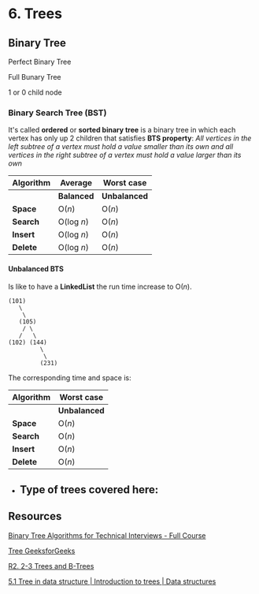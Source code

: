 # 6. Trees

## Binary Tree

Perfect Binary Tree

Full Bunary Tree

1 or 0 child node

### Binary Search Tree (BST)

It's called **ordered** or **sorted binary tree** is a binary tree in which each vertex has only up 2 children
that satisfies **BTS property**: _All vertices in the left subtree of a vertex must hold a value smaller than its_
_own and all vertices in the right subtree of a vertex must hold a value larger than its own_

| Algorithm  | Average      | Worst case     |
| ---------- | ------------ | -------------- |
|            | **Balanced** | **Unbalanced** |
| **Space**  | O(_n_)       | O(_n_)         |
| **Search** | O(log _n_)   | O(_n_)         |
| **Insert** | O(log _n_)   | O(_n_)         |
| **Delete** | O(log _n_)   | O(_n_)         |

#### **Unbalanced BTS**

Is like to have a **LinkedList** the run time increase to O(_n_).

    (101)
       \
        \
       (105)
        / \
       /   \
    (102) (144)
             \
              \
             (231)

The corresponding time and space is:

| Algorithm  | Worst case     |
| ---------- | -------------- |
|            | **Unbalanced** |
| **Space**  | O(_n_)         |
| **Search** | O(_n_)         |
| **Insert** | O(_n_)         |
| **Delete** | O(_n_)         |

- ## Type of trees covered here:

## Resources

[Binary Tree Algorithms for Technical Interviews - Full Course](https://www.youtube.com/watch?v=fAAZixBzIAI&ab_channel=freeCodeCamp.org)

[Tree GeeksforGeeks](https://www.youtube.com/playlist?list=PLqM7alHXFySHCXD7r1J0ky9Zg_GBB1dbk)

[R2. 2-3 Trees and B-Trees](https://www.youtube.com/watch?v=TOb1tuEZ2X4&ab_channel=MITOpenCourseWare)

[5.1 Tree in data structure | Introduction to trees | Data structures](https://www.youtube.com/watch?v=YAdLFsTG70w&ab_channel=Jenny%27slecturesCS%2FITNET%26JRF)

